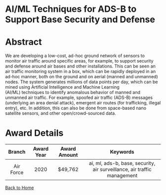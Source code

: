 
AI/ML Techniques for ADS-B to Support Base Security and Defense
===============================================================

# Abstract


We are developing a low-cost, ad-hoc ground network of sensors to monitor air traffic around specific areas, for example, to support security and defense around air bases and other installations. This can be seen an air traffic monitoring system in a box, which can be rapidly deployed in an ad-hoc manner, both on the ground and on aerial (manned and unmanned) nodes. The system generates millions of data points per day, which can be mined using Artificial Intelligence and Machine Learning (AI/ML) techniques to identify anomalous behavior of manned and unmanned air traffic. For example, spoofed air traffic (ADS-B) messages (underlying an area denial attack), emergent air routes (for trafficking, illegal entry), etc. In addition, this can also be done from space-based nano satellite sensors, and other open/crowd-sourced data.   

# Award Details

|Branch|Award Year|Award Amount|Keywords|
| :---: | :---: | :---: | :---: |
|Air Force|2020|$49,762|ai, ml, ads-b, base, security, air surveillance, air traffic management|
  
  


[Back to Home](https://github.com/chrischow/dod_sbir_awards#1765)